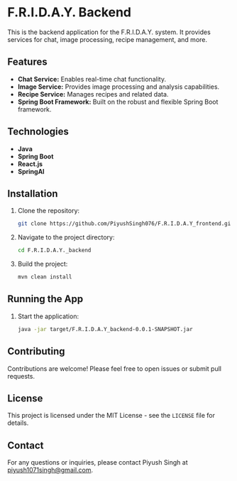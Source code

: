 # F.R.I.D.A.Y. Backend

This is the backend application for the F.R.I.D.A.Y. system. It provides services for chat, image processing, recipe management, and more.

## Features

* **Chat Service:** Enables real-time chat functionality.
* **Image Service:** Provides image processing and analysis capabilities.
* **Recipe Service:** Manages recipes and related data.
* **Spring Boot Framework:** Built on the robust and flexible Spring Boot framework.

## Technologies

* **Java**
* **Spring Boot**
* **React.js**
*  **SpringAI**

## Installation

1. Clone the repository:
   ```bash
   git clone https://github.com/PiyushSingh076/F.R.I.D.A.Y_frontend.git
   ```

2. Navigate to the project directory:
   ```bash
   cd F.R.I.D.A.Y._backend
   ```

3. Build the project:
   ```bash
   mvn clean install
   ```

## Running the App

1. Start the application:
   ```bash
   java -jar target/F.R.I.D.A.Y_backend-0.0.1-SNAPSHOT.jar
   ```

## Contributing

Contributions are welcome! Please feel free to open issues or submit pull requests.

## License

This project is licensed under the MIT License - see the `LICENSE` file for details.

## Contact

For any questions or inquiries, please contact Piyush Singh at piyush1071singh@gmail.com.



